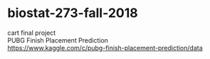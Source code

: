 # biostat-273-fall-2018
cart final project  
PUBG Finish Placement Prediction  
https://www.kaggle.com/c/pubg-finish-placement-prediction/data
